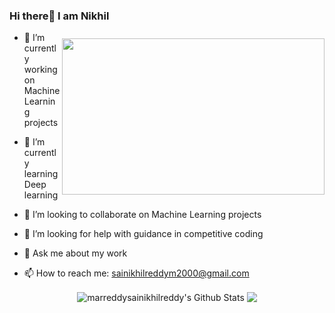 ### Hi there👋 I am Nikhil


<img src="https://github.com/marreddysainikhilreddy/marreddysainikhilreddy/blob/master/video.gif" height="250" width="420" align="right" style="margin-top: 10px">

- 🔭 I’m currently working on Machine Learning projects 
- 🌱 I’m currently learning Deep learning

- 👯 I’m looking to collaborate on Machine Learning projects
- 🤔 I’m looking for help with guidance in competitive coding
- 💬 Ask me about my work 
- 📫 How to reach me: sainikhilreddym2000@gmail.com

<p align="center">
<img align="center" src="https://github-readme-stats.vercel.app/api?username=marreddysainikhilreddy&show_icons=true&line_height=21" alt="marreddysainikhilreddy's Github Stats" />
<img align="center" src="https://github-readme-stats.vercel.app/api/top-langs/?username=marreddysainikhilreddy&theme=default&line_height=27&layout=compact" />
</p>
